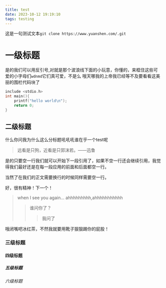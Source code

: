 ```yaml
---
title: test
date: 2023-10-12 19:19:10
tags: testing
---
```

这是一句测试文本`git clone https://www.yuanshen.com/.git`

# 一级标题
是的我们可以用反引号,对就是那个波浪线下面的小玩意，你懂的，来框住这些可爱的小字母们`wdnmd`它们真可爱，不是么
哦天哪我的上帝我已经等不及要看看这美丽的围栏代码块了
``` c
include <stdio.h>
int main(){
    printf("hello world\n");
    return 0;
}
```

## 二级标题
什么你问我为什么这么分标题吼吼吼谁在乎一个test呢

> 远看是只狗，近看是只郭沫若。——迅鲁

是的只要空一行我们就可以开始下一段引用了，如果不空一行还会继续引用，我觉得我们最好还是在每一段应用的前面和后面都空一行。

当然了在我们的正文需要换行的时候同样需要空一行。

好，很有精神！下一个！

> when I see you again... ahhhhhhhhh,ahhhhhhhhhhh
>>谁问你了？
>>>我问了

哦闭嘴吧冰红茶，不然我就要用靴子狠狠踢你的屁股！

### 三级标题

#### 四级标题

##### 五级标题

###### 六级标题
